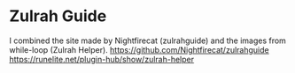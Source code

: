 # Zulrah Guide 

I combined the site made by Nightfirecat (zulrahguide) and the images from while-loop (Zulrah Helper).
https://github.com/Nightfirecat/zulrahguide
https://runelite.net/plugin-hub/show/zulrah-helper